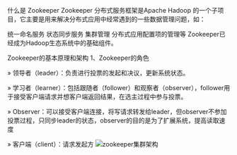 什么是 Zookeeper
Zookeeper 分布式服务框架是Apache Hadoop 的一个子项目，它主要是用来解决分布式应用中经常遇到的一些数据管理问题，如：

 统一命名服务
 状态同步服务
 集群管理
 分布式应用配置项的管理等
Zookeeper已经成为Hadoop生态系统中的基础组件。

Zookeeper的基本原理和架构
1、Zookeeper的角色

» 领导者（leader）：负责进行投票的发起和决议，更新系统状态。

» 学习者（learner）：包括跟随者（follower）和观察者（observer），follower用于接受客户端请求并想客户端返回结果，在选主过程中参与投票。

» Observer：可以接受客户端连接，将写请求转发给leader，但observer不参加投票过程，只同步leader的状态，observer的目的是为了扩展系统，提高读取速度

» 客户端（client）：请求发起方
![zookeeper集群架构](https://github.com/huo-yuan-ja/jin_picture/commit/a373e72b18006d41115aff1480b37049b8fc86b0)

